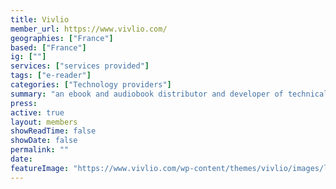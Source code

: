 ```yaml
---
title: Vivlio
member_url: https://www.vivlio.com/
geographies: ["France"]
based: ["France"]
ig: [""] 
services: ["services provided"] 
tags: ["e-reader"]
categories: ["Technology providers"]
summary: "an ebook and audiobook distributor and developer of technical solutions for ebook distribution, including e-readers, desktop and mobile applications."
press:
active: true
layout: members
showReadTime: false
showDate: false
permalink: ""
date: 
featureImage: "https://www.vivlio.com/wp-content/themes/vivlio/images/logo-vivlio.png"
---
```



